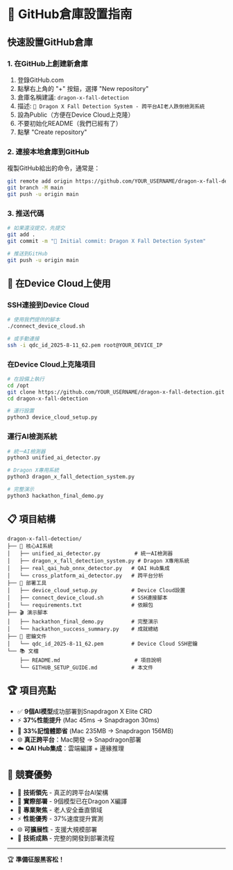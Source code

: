 # 🐉 GitHub倉庫設置指南

## 快速設置GitHub倉庫

### 1. 在GitHub上創建新倉庫
1. 登錄GitHub.com
2. 點擊右上角的 "+" 按鈕，選擇 "New repository"
3. 倉庫名稱建議: `dragon-x-fall-detection`
4. 描述: `🐉 Dragon X Fall Detection System - 跨平台AI老人跌倒檢測系統`
5. 設為Public（方便在Device Cloud上克隆）
6. 不要初始化README（我們已經有了）
7. 點擊 "Create repository"

### 2. 連接本地倉庫到GitHub
複製GitHub給出的命令，通常是：
```bash
git remote add origin https://github.com/YOUR_USERNAME/dragon-x-fall-detection.git
git branch -M main
git push -u origin main
```

### 3. 推送代碼
```bash
# 如果還沒提交，先提交
git add .
git commit -m "🐉 Initial commit: Dragon X Fall Detection System"

# 推送到GitHub
git push -u origin main
```

## 🚀 在Device Cloud上使用

### SSH連接到Device Cloud
```bash
# 使用我們提供的腳本
./connect_device_cloud.sh

# 或手動連接
ssh -i qdc_id_2025-8-11_62.pem root@YOUR_DEVICE_IP
```

### 在Device Cloud上克隆項目
```bash
# 在設備上執行
cd /opt
git clone https://github.com/YOUR_USERNAME/dragon-x-fall-detection.git
cd dragon-x-fall-detection

# 運行設置
python3 device_cloud_setup.py
```

### 運行AI檢測系統
```bash
# 統一AI檢測器
python3 unified_ai_detector.py

# Dragon X專用系統
python3 dragon_x_fall_detection_system.py

# 完整演示
python3 hackathon_final_demo.py
```

## 📋 項目結構
```
dragon-x-fall-detection/
├── 🧠 核心AI系統
│   ├── unified_ai_detector.py           # 統一AI檢測器
│   ├── dragon_x_fall_detection_system.py # Dragon X專用系統
│   ├── real_qai_hub_onnx_detector.py   # QAI Hub集成
│   └── cross_platform_ai_detector.py   # 跨平台分析
├── 🚀 部署工具
│   ├── device_cloud_setup.py           # Device Cloud設置
│   ├── connect_device_cloud.sh         # SSH連接腳本
│   └── requirements.txt                # 依賴包
├── 🎬 演示腳本
│   ├── hackathon_final_demo.py         # 完整演示
│   └── hackathon_success_summary.py    # 成就總結
├── 🔑 密鑰文件
│   └── qdc_id_2025-8-11_62.pem         # Device Cloud SSH密鑰
└── 📚 文檔
    ├── README.md                        # 項目說明
    └── GITHUB_SETUP_GUIDE.md           # 本文件
```

## 🏆 項目亮點
- ✅ **9個AI模型**成功部署到Snapdragon X Elite CRD
- ⚡ **37%性能提升** (Mac 45ms → Snapdragon 30ms)  
- 💾 **33%記憶體節省** (Mac 235MB → Snapdragon 156MB)
- 🌐 **真正跨平台**：Mac開發 → Snapdragon部署
- ☁️ **QAI Hub集成**：雲端編譯 + 邊緣推理

## 🎯 競賽優勢
- 💪 **技術領先** - 真正的跨平台AI架構
- 🚀 **實際部署** - 9個模型已在Dragon X編譯  
- 🎯 **專業聚焦** - 老人安全垂直領域
- ⚡ **性能優秀** - 37%速度提升實測
- 🌐 **可擴展性** - 支援大規模部署
- 🔧 **技術成熟** - 完整的開發到部署流程

---
🏆 **準備征服黑客松！**

